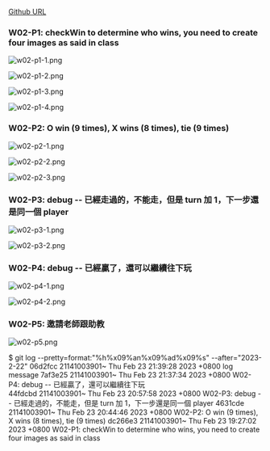 [Github URL](https://github.com/211410039/1112-1N-js-demo-id/tree/main/demo/md/w02_39)

### W02-P1: checkWin to determine who wins, you need to create four images as said in class 

![w02-p1-1.png](https://qmfqlvkbasosvmqhicrw.supabase.co/storage/v1/object/public/demo-39/md_img/w02-p1-1.png?t=2023-03-02T10%3A54%3A29.220Z)

![w02-p1-2.png](https://qmfqlvkbasosvmqhicrw.supabase.co/storage/v1/object/public/demo-39/md_img/w02-p1-2.png?t=2023-03-02T10%3A54%3A48.589Z)

![w02-p1-3.png](https://qmfqlvkbasosvmqhicrw.supabase.co/storage/v1/object/public/demo-39/md_img/w02-p1-3.png?t=2023-03-02T10%3A54%3A48.589Z)

![w02-p1-4.png](https://qmfqlvkbasosvmqhicrw.supabase.co/storage/v1/object/public/demo-39/md_img/w02-p1-4.png?t=2023-03-02T10%3A54%3A48.589Z)

### W02-P2: O win (9 times), X wins (8 times), tie (9 times) 

![w02-p2-1.png](https://qmfqlvkbasosvmqhicrw.supabase.co/storage/v1/object/public/demo-39/md_img/w02-p2-1.png?t=2023-03-02T10%3A56%3A23.264Z)

![w02-p2-2.png](https://qmfqlvkbasosvmqhicrw.supabase.co/storage/v1/object/public/demo-39/md_img/w02-p2-2.png?t=2023-03-02T10%3A56%3A23.264Z)

![w02-p2-3.png](https://qmfqlvkbasosvmqhicrw.supabase.co/storage/v1/object/public/demo-39/md_img/w02-p2-3.png?t=2023-03-02T10%3A56%3A23.264Z)

### W02-P3: debug -- 已經走過的，不能走，但是 turn 加 1，下一步還是同一個 player

![w02-p3-1.png](https://qmfqlvkbasosvmqhicrw.supabase.co/storage/v1/object/public/demo-39/md_img/w02-p3-1.png?t=2023-03-02T10%3A56%3A43.035Z)

![w02-p3-2.png](https://qmfqlvkbasosvmqhicrw.supabase.co/storage/v1/object/public/demo-39/md_img/w02-p3-2.png?t=2023-03-02T10%3A56%3A43.035Z)

### W02-P4: debug -- 已經贏了，還可以繼續往下玩  

![w02-p4-1.png](https://qmfqlvkbasosvmqhicrw.supabase.co/storage/v1/object/public/demo-39/md_img/w02-p4-1.png?t=2023-03-02T10%3A56%3A43.035Z)

![w02-p4-2.png](https://qmfqlvkbasosvmqhicrw.supabase.co/storage/v1/object/public/demo-39/md_img/w02-p4-2.png?t=2023-03-02T10%3A56%3A43.035Z)

### W02-P5: 邀請老師跟助教

![w02-p5.png](https://qmfqlvkbasosvmqhicrw.supabase.co/storage/v1/object/public/demo-39/md_img/w02-p5.png?t=2023-03-02T10%3A56%3A43.035Z)

$ git log --pretty=format:"%h%x09%an%x09%ad%x09%s" --after="2023-2-22"
06d2fcc 21141003901~ Thu Feb 23 21:39:28 2023 +0800 log message
7af3e25 21141003901~ Thu Feb 23 21:37:34 2023 +0800 W02-P4: debug -- 已經贏了，還可以繼續往下玩  
44fdcbd 21141003901~ Thu Feb 23 20:57:58 2023 +0800 W02-P3: debug -- 已經走過的，不能走，但是 turn 加 1，下一步還是同一個 player
4631cde 21141003901~ Thu Feb 23 20:44:46 2023 +0800 W02-P2: O win (9 times), X wins (8 times), tie (9 times)
dc266e3 21141003901~ Thu Feb 23 19:27:02 2023 +0800 W02-P1: checkWin to determine who wins, you need to create four images as said in class
